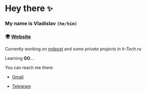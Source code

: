 # Hey there `✨`

### My name is **Vladislav** `(he/him)`

### 🌍 [Website](https://the1mason.com)

Currently working on [mdpost](https://github.com/the1mason/mdpost) and *some private projects in Ir-Tech.ru*  

Learning **GO**...

You can reach me there:

- [Gmail](mailto:the1mason.general@gmail.com)

- [Telegram](https://t.me/the1mason)
